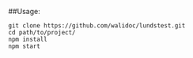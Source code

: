 ##Usage:
```
git clone https://github.com/walidoc/lundstest.git
cd path/to/project/
npm install
npm start
```
